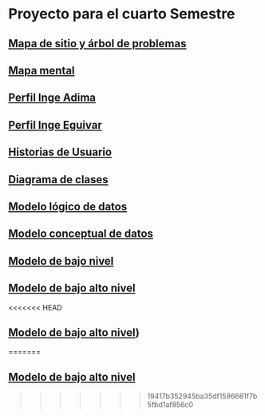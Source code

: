 # Proyecto para el cuarto Semestre
## [Mapa de sitio y árbol de problemas](https://www.figma.com/file/tkuFte51lxwE3Tnrb7r9lt/MAPA-DE-SITIO?type=design&node-id=1%3A63&mode=design&t=RjpSWiuZVIy4tIB0-1)
## [Mapa mental](https://www.canva.com/design/DAFtu5fcm4s/EzGxSMkRnuBgepI6IQsT7A/edit?utm_content=DAFtu5fcm4s&utm_campaign=designshare&utm_medium=link2&utm_source=sharebutton)
## [Perfil Inge Adima](https://docs.google.com/document/d/1EUitXOEKNM0f_cZcSYVm21Iy682pF5tsgr17Myk4W3Y/edit?usp=sharing)
## [Perfil Inge Eguivar](https://docs.google.com/document/d/1aJ8Jp3UjfUjBNL9vPg_W97aTWjcGRpw2rd-O_E10lIs/edit?usp=sharing)
## [Historias de Usuario](https://docs.google.com/document/d/1ekmLJRZCQsOzkeqzEUs8eu4oYL7qcgkL08RYag8B_H0/edit?usp=sharing)
## [Diagrama de clases](https://lucid.app/lucidchart/c4218e9b-0424-4f00-9ad9-9275bf361620/edit?viewport_loc=-623%2C-529%2C3256%2C1630%2C0_0&invitationId=inv_1685262d-a5d4-4682-939d-e7c50773e561)
## [Modelo lógico de datos](https://lucid.app/lucidchart/25189151-8dfe-4f12-9b7a-24a92265412d/edit?viewport_loc=803%2C-941%2C2219%2C1111%2C0_0&invitationId=inv_f78fd80e-809c-4021-b706-4d90725e5be2)

## [Modelo conceptual de datos](https://lucid.app/lucidchart/7a8c6074-7d3e-4eb6-883b-18dfe723a584/edit?viewport_loc=-1083%2C-695%2C4992%2C2499%2C0_0&invitationId=inv_7f402c22-f0a7-445a-9741-156bd8d6777b)
## [Modelo de bajo nivel](https://lucid.app/lucidchart/c4218e9b-0424-4f00-9ad9-9275bf361620/edit?page=0_0&invitationId=inv_1685262d-a5d4-4682-939d-e7c50773e561#)
## [Modelo de bajo alto nivel](https://lucid.app/lucidchart/65e5afa7-a6eb-400c-86e2-9847068adfa9/edit?page=HWEp-vi-RSFO&invitationId=inv_b90681cd-5e3e-43c8-9928-2ec1dacfc04e#)
<<<<<<< HEAD
## [Modelo de bajo alto nivel](https://docs.google.com/document/d/1d4PtTSX1LFTgpmVQElOSEVXqdU3iz6mbxb51d4XanhA/edit?usp=sharing))
=======

## [Modelo de bajo alto nivel](https://docs.google.com/document/d/1d4PtTSX1LFTgpmVQElOSEVXqdU3iz6mbxb51d4XanhA/edit?usp=sharing)
>>>>>>> 19417b352945ba35df1596661f7b5fbd1af856c0

